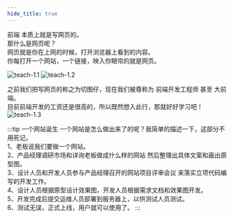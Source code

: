 ```yaml
---
hide_title: true
---
```


前端 本质上就是写网页的。    
那什么是网页呢？   
网页就是你在上网的时候，打开浏览器上看到的内容。   
你每打开一个网站，一个链接，映入你眼帘的就是网页。

![teach-1.1](/img/teach/1.1.png)
![teach-1.2](/img/teach/1.2.png)


之前我们把写网页的称之为切图仔，现在我们被尊称为 前端开发工程师 甚至 大前端。     
目前前端开发的工资还是很高的，所以既然想入此行，那就好好学习吧！
![teach-1.3](/img/teach/1.3.jpg)


:::tip 一个网站诞生
一个网站是怎么做出来了的呢？我简单的描述一下，这部分不用死记。    
1、老板说我们要做一个网站。      
2、产品经理调研市场和详询老板做成什么样的网站 然后整理出具体文案和画出原型图。   
3、设计人员和开发人员参与产品经理召开的网站项目评审会议 来落实立项代码编写的开发工作。   
4、设计人员根据原型设计效果图，开发人员根据需求文档和效果图开发。   
5、开发完成后提交运维人员部署到服务器上，以供测试人员测试。   
6、测试无误，正式上线，用户就可以使用了。
:::